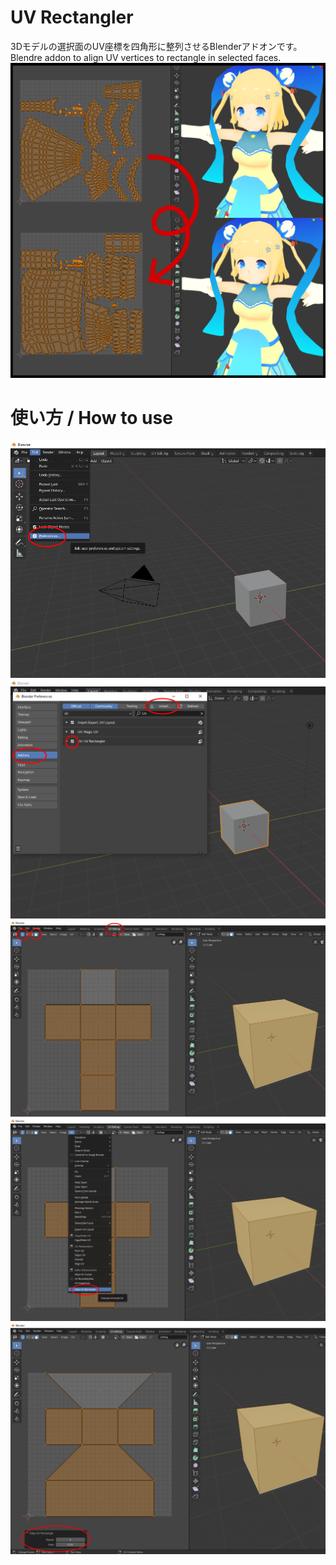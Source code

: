 # UV Rectangler  
3Dモデルの選択面のUV座標を四角形に整列させるBlenderアドオンです。  
Blendre addon to align UV vertices to rectangle in selected faces.  
![](https://github.com/FujiSunflower/uv_rectangler/blob/master/thumbnail.png)  
# 使い方 / How to use  
![](https://github.com/FujiSunflower/uv_rectangler/blob/master/figure1_1.png)   
![](https://github.com/FujiSunflower/uv_rectangler/blob/master/figure1_2.png)  
![](https://github.com/FujiSunflower/uv_rectangler/blob/master/figure1_3.png)  
![](https://github.com/FujiSunflower/uv_rectangler/blob/master/figure1_4.png)  
![](https://github.com/FujiSunflower/uv_rectangler/blob/master/figure1_5.png)  
